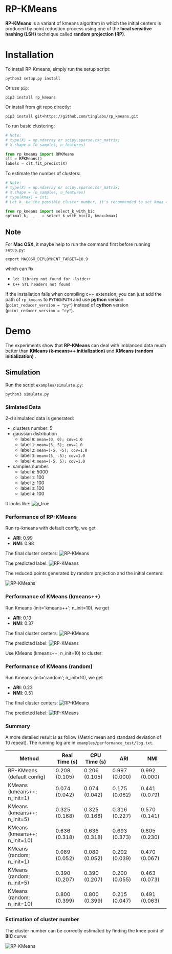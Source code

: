 # RP-KMeans 

**RP-KMeans** is a variant of kmeans algorithm in which the initial centers is produced by point reduction process using one of the **local sensitive hashing (LSH)** technique called **random projection (RP)**.


# Installation
To install RP-Kmeans, simply run the setup script:

```
python3 setup.py install
```

Or use `pip`:

```
pip3 install rp_kmeans
```

Or install from git repo directly: 

```
pip3 install git+https://github.com/tinglabs/rp_kmeans.git
```

To run basic clustering:

```python
# Note: 
# type(X) = np.ndarray or scipy.sparse.csr_matrix;
# X.shape = (n_samples, n_features)

from rp_kmeans import RPKMeans
clt = RPKMeans()
labels = clt.fit_predict(X)
```

To estimate the number of clusters:

```python
# Note:
# type(X) = np.ndarray or scipy.sparse.csr_matrix;
# X.shape = (n_samples, n_features)
# type(kmax) = int; 
# Let k_ be the possible cluster number, it's recommended to set kmax = k_ * 3

from rp_kmeans import select_k_with_bic
optimal_k, _, _ = select_k_with_bic(X, kmax=kmax)
```

## Note
For **Mac OSX**, it maybe help to run the command first before running `setup.py`:

```
export MACOSX_DEPLOYMENT_TARGET=10.9
```
which can fix 

- `ld: library not found for -lstdc++` 
- `C++ STL headers not found`

If the installation fails when compiling c++ extension, you can just add the path of `rp_kmeans` to `PYTHONPATH` and use **python** version (`point_reducer_version = "py"`) instead of **cython** version (`point_reducer_version = "cy"`).


# Demo
The experiments show that **RP-KMeans** can deal with imblanced data much better than **KMeans (k-means++ initialization)** and **KMeans (random initialization)** .

## Simulation
Run the script `examples/simulate.py`:

```
python3 simulate.py
```

### Simlated Data
2-d simulated data is generated:

- clusters number: 5
- gaussian distribution
	- label `0`: `mean=(0, 0); cov=1.0`
	- label `1`: `mean=(5, 5); cov=1.0`
	- label `2`: `mean=(-5, -5); cov=1.0`
	- label `3`: `mean=(5, -5); cov=1.0`
	- label `4`: `mean=(-5, 5); cov=1.0`
- samples number: 
	- label `0`: 5000
	- label `1`: 100
	- label `2`: 100
	- label `3`: 100
	- label `4`: 100

It looks like:
![y_true](examples/pipeline_draw/y_true.png) 

### Performance of RP-KMeans
Run rp-kmeans with default config, we get

- **ARI**: 0.99
- **NMI**: 0.98

The final cluster centers:
![RP-KMeans](examples/pipeline_draw/rp_kmeans_cluster_centers.png) 

The predicted label:
![RP-KMeans](examples/pipeline_draw/rp_kmeans_y_pred.png) 

The reduced points generated by random projection and the initial centers:

![RP-KMeans](examples/pipeline_draw/rp_kmeans_reduced_points.png) 

### Performance of KMeans (kmeans++)
Run Kmeans (init='kmeans++'; n_init=10), we get

- **ARI**: 0.13
- **NMI**: 0.37

The final cluster centers:
![RP-KMeans](examples/pipeline_draw/kmeans(kmeans++)_cluster_centers.png) 

The predicted label:
![RP-KMeans](examples/pipeline_draw/kmeans(kmeans++)_y_pred.png) 

Use KMeans (kmeans++; n_init=10) to cluster:

### Performance of KMeans (random)
Run Kmeans (init='random'; n_init=10), we get

- **ARI**: 0.23
- **NMI**: 0.51

The final cluster centers:
![RP-KMeans](examples/pipeline_draw/kmeans(random)_cluster_centers.png) 

The predicted label:
![RP-KMeans](examples/pipeline_draw/kmeans(random)_y_pred.png) 

### Summary

A more detailed result is as follow (Metric mean and standard deviation of 10  repeat). The running log are in `examples/performance_test/log.txt`.

| Method | Real Time (s) | CPU Time (s) | ARI | NMI |
| ---- | ---- | ---- | ---- | ---- | 
| RP-KMeans (default config) | 0.208 (0.105) | 0.206 (0.105) | 0.997 (0.000) | 0.992 (0.000) |
| KMeans (kmeans++; n_init=1) | 0.074 (0.042) | 0.074 (0.042) | 0.175 (0.062) | 0.441 (0.079) |
| KMeans (kmeans++; n_init=5) | 0.325 (0.168) | 0.325 (0.168) | 0.316 (0.227) | 0.570 (0.141) |
| KMeans (kmeans++; n_init=10) | 0.636 (0.318) | 0.636 (0.318) | 0.693 (0.373) | 0.805 (0.230) |
| KMeans (random; n_init=1) | 0.089 (0.052) | 0.089 (0.052) | 0.202 (0.039) | 0.470 (0.067) |
| KMeans (random; n_init=5) | 0.390 (0.207) | 0.390 (0.207) | 0.200 (0.055) | 0.463 (0.073) |
| KMeans (random; n_init=10) | 0.800 (0.399) | 0.800 (0.399) | 0.215 (0.047) | 0.491 (0.063) |

### Estimation of cluster number
The cluster number can be correctly estimated by finding the knee point of  **BIC** curve: 

![RP-KMeans](examples/k_selection/K-BIC.png)














